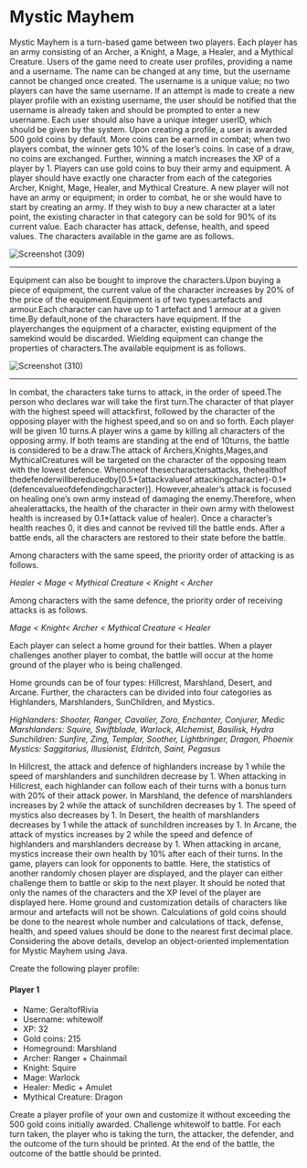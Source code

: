 # Mystic Mayhem

Mystic Mayhem is a turn-based game between two players. Each player has an army  consisting of an Archer, a Knight, a Mage, a Healer, and a Mythical Creature.
 Users of the game need to create user profiles, providing a name and a username. The  name can be changed at any time, but the username cannot be changed once created. The
 username is a unique value; no two players can have the same username. If an attempt is  made to create a new player profile with an existing username, the user should be notified
 that the username is already taken and should be prompted to enter a new username. Each  user should also have a unique integer userID, which should be given by the system.
 Upon creating a profile, a user is awarded 500 gold coins by default. More coins can be  earned in combat; when two players combat, the winner gets 10% of the loser’s coins. In
 case of a draw, no coins are exchanged. Further, winning a match increases the XP of a  player by 1.
 Players can use gold coins to buy their army and equipment.  A player should have exactly one character from each of the categories Archer, Knight,
 Mage, Healer, and Mythical Creature. A new player will not have an army or equipment; in  order to combat, he or she would have to start by creating an army. If they wish to buy a new
 character at a later point, the existing character in that category can be sold for 90% of its  current value. Each character has attack, defense, health, and speed values. The characters
 available in the game are as follows.

![Screenshot (309)](https://github.com/PathumiRanasinghe/Project3_OOP/assets/162596287/baa0ef84-983e-46f2-ab6d-30b36eaa4311)

___

 Equipment can also be bought to improve the characters.Upon buying a piece of equipment, the current value of the character increases by 20% of the price of the
 equipment.Equipment is of two types:artefacts and armour.Each character can have up to 1 artefact and 1 armour at a given time.By default,none of the characters have equipment.
 If the playerchanges the equipment of a character, existing equipment of the samekind  would be discarded. Wielding equipment can change the properties of characters.The available equipment is as follows.

 ![Screenshot (310)](https://github.com/PathumiRanasinghe/Project3_OOP/assets/162596287/ad4e4b59-2220-475b-b969-9b98884c591a)

 ___
 
 In combat, the characters take turns to attack, in the order of speed.The person who declares war will take the first turn.The character of that player with the highest speed will attackfirst, followed by the character of the opposing player with the highest speed,and so on and so forth. 
 Each player will be given 10 turns.A player wins a game by killing all characters of the opposing army. If both teams are standing at the end of 10turns, the battle is considered to be a draw.The attack of Archers,Knights,Mages,and MythicalCreatures will be targeted on the character of the opposing team with the lowest defence. Whenoneof thesecharactersattacks, thehealthof thedefenderwillbereducedby[0.5*(attackvalueof
 attackingcharacter)-0.1*(defencevalueofdefendingcharacter)]. However,ahealer’s  attack is focused on healing one’s own army instead of damaging the enemy.Therefore, when ahealerattacks, the health of the character in their own army with thelowest health is increased by 0.1*(attack value of healer). Once a character’s health reaches 0, it dies and
 cannot be revived till the battle ends. After a battle ends, all the characters are restored to  their state before the battle.
 
 Among characters with the same speed, the priority order of attacking is as follows.
 
 *Healer < Mage < Mythical Creature < Knight < Archer*
 
 Among characters with the same defence, the priority order of receiving attacks is as follows.
 
*Mage < Knight< Archer < Mythical Creature < Healer*

 Each player can select a home ground for their battles. When a player challenges another  player to combat, the battle will occur at the home ground of the player who is being challenged.
 
 Home grounds can be of four types: Hillcrest, Marshland, Desert, and Arcane. Further, the  characters can be divided into four categories as Highlanders, Marshlanders, SunChildren, and Mystics.
 
 *Highlanders: Shooter, Ranger, Cavalier, Zoro, Enchanter, Conjurer, Medic
 Marshlanders: Squire, Swiftblade, Warlock, Alchemist, Basilisk, Hydra
 Sunchildren: Sunfire, Zing, Templar, Soother, Lightbringer, Dragon, Phoenix
 Mystics: Saggitarius, Illusionist, Eldritch, Saint, Pegasus*
 
 In Hillcrest, the attack and defence of highlanders increase by 1 while the speed of marshlanders and sunchildren decrease by 1. When attacking in Hillcrest, each highlander
 can follow each of their turns with a bonus turn with 20% of their attack power. In Marshland, the defence of marshlanders increases by 2 while the attack of sunchildren
 decreases by 1. The speed of mystics also decreases by 1. In Desert, the health of marshlanders decreases by 1 while the attack of sunchildren increases by 1.
 In Arcane, the attack of mystics increases by 2 while the speed and defence of highlanders and marshlanders decrease by 1. When attacking in arcane, mystics increase their own
 health by 10% after each of their turns. In the game, players can look for opponents to battle. Here, the statistics of another randomly chosen player are displayed, and the player can either challenge them to battle or
 skip to the next player. It should be noted that only the names of the characters and the XP level of the player are displayed here. Home ground and customization details of characters
 like armour and artefacts will not be shown. Calculations of gold coins should be done to the nearest whole number and calculations of ttack, defense, health, and speed values should be done to the nearest first decimal place.
 Considering the above details, develop an object-oriented implementation for Mystic Mayhem using Java.
 
 Create the following player profile:
 
 #### Player 1
 * Name: GeraltofRivia
 * Username: whitewolf
 * XP: 32
 * Gold coins: 215
 * Homeground: Marshland
 * Archer: Ranger + Chainmail
 * Knight: Squire
 * Mage: Warlock
 * Healer: Medic + Amulet
 * Mythical Creature: Dragon
 
 Create a player profile of your own and customize it without exceeding the 500 gold coins initially awarded. Challenge whitewolf to battle.
 For each turn taken, the player who is taking the turn, the attacker, the defender, and the outcome of the turn should be printed. At the end of the battle, the outcome of the battle should be printed.
